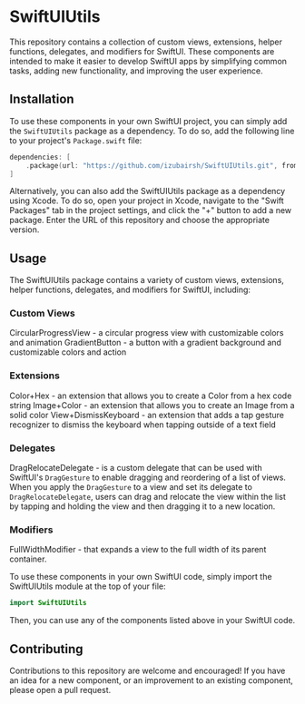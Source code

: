 # SwiftUIUtils

This repository contains a collection of custom views, extensions, helper functions, delegates, and modifiers for SwiftUI. These components are intended to make it easier to develop SwiftUI apps by simplifying common tasks, adding new functionality, and improving the user experience.

## Installation

To use these components in your own SwiftUI project, you can simply add the `SwiftUIUtils` package as a dependency. To do so, add the following line to your project's `Package.swift` file:

```swift
dependencies: [
    .package(url: "https://github.com/izubairsh/SwiftUIUtils.git", from: "1.0.0")
]
```

Alternatively, you can also add the SwiftUIUtils package as a dependency using Xcode. To do so, open your project in Xcode, navigate to the "Swift Packages" tab in the project settings, and click the "+" button to add a new package. Enter the URL of this repository and choose the appropriate version.

## Usage
The SwiftUIUtils package contains a variety of custom views, extensions, helper functions, delegates, and modifiers for SwiftUI, including:

### Custom Views
CircularProgressView - a circular progress view with customizable colors and animation
GradientButton - a button with a gradient background and customizable colors and action

### Extensions
Color+Hex - an extension that allows you to create a Color from a hex code string
Image+Color - an extension that allows you to create an Image from a solid color
View+DismissKeyboard - an extension that adds a tap gesture recognizer to dismiss the keyboard when tapping outside of a text field

### Delegates
DragRelocateDelegate - is a custom delegate that can be used with SwiftUI's `DragGesture` to enable dragging and reordering of a list of views. When you apply the `DragGesture` to a view and set its delegate to `DragRelocateDelegate`, users can drag and relocate the view within the list by tapping and holding the view and then dragging it to a new location.

### Modifiers
FullWidthModifier - that expands a view to the full width of its parent container.

To use these components in your own SwiftUI code, simply import the SwiftUIUtils module at the top of your file:

```swift
import SwiftUIUtils
```

Then, you can use any of the components listed above in your SwiftUI code.

## Contributing
Contributions to this repository are welcome and encouraged! If you have an idea for a new component, or an improvement to an existing component, please open a pull request.
